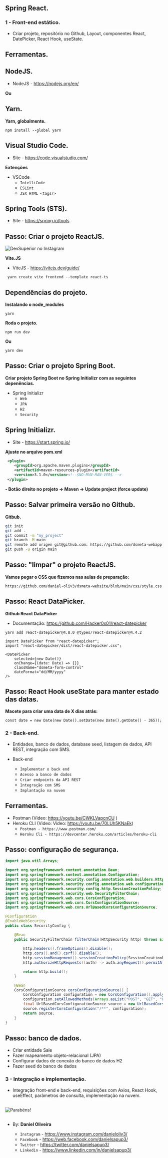 ## Spring React.
### 1 - Front-end estático.
- Criar projeto, repositório no Github, Layout, componentes React, DatePicker, React Hook, useState.

## Ferramentas.
## NodeJS.
- NodeJS - https://nodejs.org/en/

**Ou**

## Yarn.
**Yarn, globalmente.**
``` 
npm install --global yarn
```

## Visual Studio Code.
- Site - https://code.visualstudio.com/

**Extenções** 
- VSCode
  - `IntelliCode`
  - `ESLint`
  - `JSX HTML <tags/>`

## Spring Tools (STS).
- Site - https://spring.io/tools


## Passo: Criar o projeto ReactJS.

![DevSuperior no Instagram](https://raw.githubusercontent.com/devsuperior/bds-assets/main/sds/pastas-dsmeta.png)


**Vite.JS**
- ViteJS - https://vitejs.dev/guide/
```
 yarn create vite frontend --template react-ts
```

## Dependências do projeto.
**Instalando o node_modules**

```
yarn
```

**Roda o projeto.**
```
npm run dev
```

**Ou**
```
yarn dev
```

## Passo: Criar o projeto Spring Boot.
**Criar projeto Spring Boot no Spring Initializr com as seguintes depenências.**
- Spring Initializr
  - `Web`
  - `JPA`
  - `H2`
  - `Security`

## Spring Initializr.
- Site - https://start.spring.io/


**Ajuste no arquivo pom.xml**
```xml
 <plugin>
	<groupId>org.apache.maven.plugins</groupId>
	<artifactId>maven-resources-plugin</artifactId>
	<version>3.1.0</version><!--$NO-MVN-MAN-VER$ -->
 </plugin>
```

**- Botão direito no projeto -> Maven -> Update project (force update)**


## Passo: Salvar primeira versão no Github.
**Gitbub.**
```bash
git init
git add .
git commit -m "my_project"
git branch -M main
git remote add origen git@github.com: https://github.com/dsmeta-webapp
git push -u origin main
```

## Passo: "limpar" o projeto ReactJS.
**Vamos pegar o CSS que fizemos nas aulas de preparação:**

```
https://github.com/daniel-oliv3/dsmeta-website/blob/main/css/style.css
```

## Passo: React DataPicker.
**Github React DataPicker**
- Documentação: https://github.com/Hacker0x01/react-datepicker

```
yarn add react-datepicker@4.8.0 @types/react-datepicker@4.4.2
```

```
import DatePicker from "react-datepicker";
import "react-datepicker/dist/react-datepicker.css";
```

```
<DatePicker
    selected={new Date()}
    onChange={(date: Date) => {}}
    className="dsmeta-form-control"
    dateFormat="dd/MM/yyyy"
/>
```

## Passo: React Hook useState para manter estado das datas.
**Macete para criar uma data de X dias atrás:**

```
const date = new Date(new Date().setDate(new Date().getDate() - 365));
```


### 2 - Back-end.
- Entidades, banco de dados, database seed, listagem de dados, API REST, integração com SMS.

- Back-end
  - `Implementar o back end`
  - `Acesso a banco de dados`
  - `Criar endpoints da API REST`
  - `Integração com SMS`
  - `Implantação na nuvem`

## Ferramentas.
- Postman (Video: https://youtu.be/CWKLVapcnCU )
- Heroku CLI (Video: Vídeo: https://youtu.be/70LUh5KNaEk)
  - `Postman - https://www.postman.com/` 
  - `Heroku Cli - https://devcenter.heroku.com/articles/heroku-cli` 

## Passo: configuração de segurança.

```java
import java.util.Arrays;

import org.springframework.context.annotation.Bean;
import org.springframework.context.annotation.Configuration;
import org.springframework.security.config.annotation.web.builders.HttpSecurity;
import org.springframework.security.config.annotation.web.configuration.EnableWebSecurity;
import org.springframework.security.config.http.SessionCreationPolicy;
import org.springframework.security.web.SecurityFilterChain;
import org.springframework.web.cors.CorsConfiguration;
import org.springframework.web.cors.CorsConfigurationSource;
import org.springframework.web.cors.UrlBasedCorsConfigurationSource;

@Configuration
@EnableWebSecurity
public class SecurityConfig {

	@Bean
	public SecurityFilterChain filterChain(HttpSecurity http) throws Exception {
		
		http.headers().frameOptions().disable();
		http.cors().and().csrf().disable();
		http.sessionManagement().sessionCreationPolicy(SessionCreationPolicy.STATELESS);
		http.authorizeHttpRequests((auth) -> auth.anyRequest().permitAll());

		return http.build();
	}

	@Bean
	CorsConfigurationSource corsConfigurationSource() {
		CorsConfiguration configuration = new CorsConfiguration().applyPermitDefaultValues();
		configuration.setAllowedMethods(Arrays.asList("POST", "GET", "PUT", "DELETE", "OPTIONS"));
		final UrlBasedCorsConfigurationSource source = new UrlBasedCorsConfigurationSource();
		source.registerCorsConfiguration("/**", configuration);
		return source;
	}
}
```

## Passo: banco de dados.
- Criar entidade Sale
- Fazer mapeamento objeto-relacional (JPA)
- Configurar dados de conexão do banco de dados H2
- Fazer seed do banco de dados


### 3 - Integração e implementação.
- Integração front-end e back-end, requisições com Axios, React Hook, useEffect, parâmetros de consulta, implementação na nuvem.


##

![Parabéns!](https://raw.githubusercontent.com/devsuperior/bds-assets/main/img/trophy.png)

##

- By:  **Daniel Oliveira**

  - `Instagram` - https://www.instagram.com/danieloliv3/
  - `Facebook` - https://web.facebook.com/danielsapup3/
  - `Twitter` - https://twitter.com/danielsapup3/
  - `Linkedin` - https://www.linkedin.com/in/danielsapup3/
